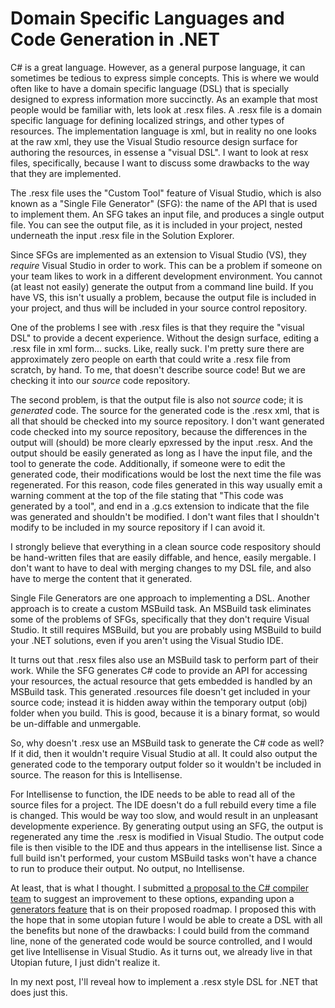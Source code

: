 # Domain Specific Languages and Code Generation in .NET

C# is a great language. However, as a general purpose language, it can sometimes be tedious to express simple concepts. This is where we would often like to have a domain specific language (DSL) that is specially designed to express information more succinctly. As an example that most people would be familiar with, lets look at .resx files. A .resx file is a domain specific language for defining localized strings, and other types of resources. The implementation language is xml, but in reality no one looks at the raw xml, they use the Visual Studio resource design surface for authoring the resources, in essense a "visual DSL". I want to look at resx files, specifically, because I want to discuss some drawbacks to the way that they are implemented.

The .resx file uses the "Custom Tool" feature of Visual Studio, which is also known as a "Single File Generator" (SFG): the name of the API that is used to implement them. An SFG takes an input file, and produces a single output file. You can see the output file, as it is included in your project, nested underneath the input .resx file in the Solution Explorer.

Since SFGs are implemented as an extension to Visual Studio (VS), they *require* Visual Studio in order to work. This can be a problem if someone on your team likes to work in a different development environment. You cannot (at least not easily) generate the output from a command line build. If you have VS, this isn't usually a problem, because the output file is included in your project, and thus will be included in your source control repository.

One of the problems I see with .resx files is that they require the "visual DSL" to provide a decent experience. Without the design surface, editing a .resx file in xml form... sucks. Like, really suck. I'm pretty sure there are approximately zero people on earth that could write a .resx file from scratch, by hand. To me, that doesn't describe source code! But we are checking it into our *source* code repository.

The second problem, is that the output file is also not *source* code; it is *generated* code. The source for the generated code is the .resx xml, that is all that should be checked into my source repository. I don't want generated code checked into my source repository, because the differences in the output will (should) be more clearly epxressed by the input .resx. And the output should be easily generated as long as I have the input file, and the tool to generate the code. Additionally, if someone were to edit the generated code, their modifications would be lost the next time the file was regenerated. For this reason, code files generated in this way usually emit a warning comment at the top of the file stating that "This code was generated by a tool", and end in a .g.cs extension to indicate that the file was generated and shouldn't be modified. I don't want files that I shouldn't modify to be included in my source repository if I can avoid it.

I strongly believe that everything in a clean source code respository should be hand-written files that are easily diffable, and hence, easily mergable. I don't want to have to deal with merging changes to my DSL file, and also have to merge the content that it generated.

Single File Generators are one approach to implementing a DSL. Another approach is to create a custom MSBuild task. An MSBuild task eliminates some of the problems of SFGs, specifically that they don't require Visual Studio. It still requires MSBuild, but you are probably using MSBuild to build your .NET solutions, even if you aren't using the Visual Studio IDE.

It turns out that .resx files also use an MSBuild task to perform part of their work. While the SFG generates C# code to provide an API for accessing your resources, the actual resource that gets embedded is handled by an MSBuild task. This generated .resources file doesn't get included in your source code; instead it is hidden away within the temporary output (obj) folder when you build. This is good, because it is a binary format, so would be un-diffable and unmergable.

So, why doesn't .resx use an MSBuild task to generate the C# code as well? If it did, then it wouldn't require Visual Studio at all. It could also output the generated code to the temporary output folder so it wouldn't be included in source. The reason for this is Intellisense.

For Intellisense to function, the IDE needs to be able to read all of the source files for a project. The IDE doesn't do a full rebuild every time a file is changed. This would be way too slow, and would result in an unpleasant developmente experience. By generating output using an SFG, the output is regenerated any time the .resx is modified in Visual Studio. The output code file is then visible to the IDE and thus appears in the intellisense list. Since a full build isn't performed, your custom MSBuild tasks won't have a chance to run to produce their output. No output, no Intellisense.

At least, that is what I thought. I submitted [a proposal to the C# compiler team](https://github.com/dotnet/roslyn/issues/14468) to suggest an improvement to these options, expanding upon a [generators feature](https://github.com/dotnet/roslyn/blob/master/docs/features/generators.md) that is on their proposed roadmap. I proposed this with the hope that in some utopian future I would be able to create a DSL with all the benefits but none of the drawbacks: I could build from the command line, none of the generated code would be source controlled, and I would get live Intellisense in Visual Studio. As it turns out, we already live in that Utopian future, I just didn't realize it.

In my next post, I'll reveal how to implement a .resx style DSL for .NET that does just this.